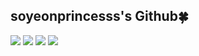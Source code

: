 ## soyeonprincesss's Github🍀

<p>
<img src="https://img.shields.io/badge/python-red?style=flat&logo=python&logoColor=F1007E"/>
<img src="https://img.shields.io/badge/javaScript-orange?style=flat&logo=javaScript&logoColor=BC52EE"/>
<img src="https://img.shields.io/badge/Eclipse IDE-yellow?style=flat&logo=Eclipse IDE&logoColor=FF90E8"/>
<img src="https://img.shields.io/badge/C-green?style=flat&logo=C&logoColor=491757"/>
</p>
